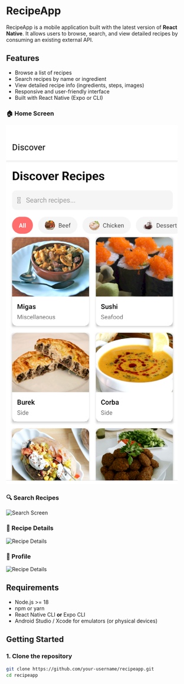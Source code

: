 # RecipeApp

RecipeApp is a mobile application built with the latest version of **React Native**. It allows users to browse, search, and view detailed recipes by consuming an existing external API.

## Features

- Browse a list of recipes
- Search recipes by name or ingredient
- View detailed recipe info (ingredients, steps, images)
- Responsive and user-friendly interface
- Built with React Native (Expo or CLI)
### 🏠 Home Screen

![Home Screen](./src/assets/home.png)

### 🔍 Search Recipes

![Search Screen](assets/search.png)

### 🍲 Recipe Details

![Recipe Details](assets/detail.png)

### 🧔 Profile

![Recipe Details](assets/detail.png)
## Requirements

- Node.js >= 18
- npm or yarn
- React Native CLI **or** Expo CLI
- Android Studio / Xcode for emulators (or physical devices)

## Getting Started

### 1. Clone the repository

```bash
git clone https://github.com/your-username/recipeapp.git
cd recipeapp
